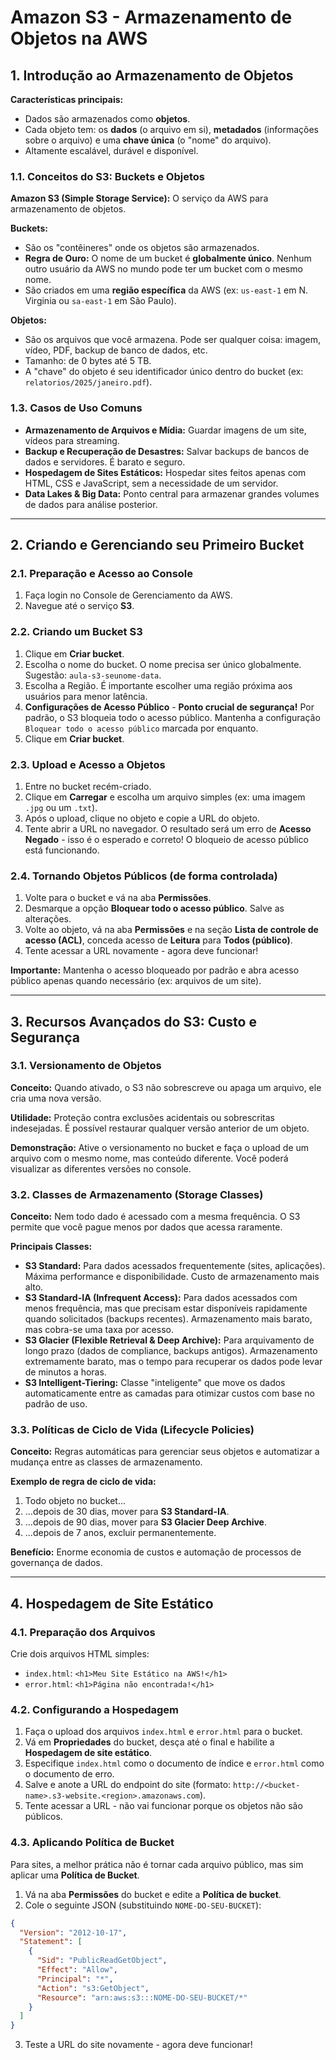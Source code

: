 
# Amazon S3 - Armazenamento de Objetos na AWS

## 1. Introdução ao Armazenamento de Objetos

**Características principais:**

- Dados são armazenados como **objetos**.
- Cada objeto tem: os **dados** (o arquivo em si), **metadados** (informações sobre o arquivo) e uma **chave única** (o "nome" do arquivo).
- Altamente escalável, durável e disponível.

### 1.1. Conceitos do S3: Buckets e Objetos

**Amazon S3 (Simple Storage Service):** O serviço da AWS para armazenamento de objetos.

**Buckets:**

- São os "contêineres" onde os objetos são armazenados.
- **Regra de Ouro:** O nome de um bucket é **globalmente único**. Nenhum outro usuário da AWS no mundo pode ter um bucket com o mesmo nome.
- São criados em uma **região específica** da AWS (ex: `us-east-1` em N. Virginia ou `sa-east-1` em São Paulo).

**Objetos:**

- São os arquivos que você armazena. Pode ser qualquer coisa: imagem, vídeo, PDF, backup de banco de dados, etc.
- Tamanho: de 0 bytes até 5 TB.
- A "chave" do objeto é seu identificador único dentro do bucket (ex: `relatorios/2025/janeiro.pdf`).

### 1.3. Casos de Uso Comuns

- **Armazenamento de Arquivos e Mídia:** Guardar imagens de um site, vídeos para streaming.
- **Backup e Recuperação de Desastres:** Salvar backups de bancos de dados e servidores. É barato e seguro.
- **Hospedagem de Sites Estáticos:** Hospedar sites feitos apenas com HTML, CSS e JavaScript, sem a necessidade de um servidor.
- **Data Lakes & Big Data:** Ponto central para armazenar grandes volumes de dados para análise posterior.

---

## 2. Criando e Gerenciando seu Primeiro Bucket


### 2.1. Preparação e Acesso ao Console

1. Faça login no Console de Gerenciamento da AWS.
2. Navegue até o serviço **S3**.

### 2.2. Criando um Bucket S3

1. Clique em **Criar bucket**.
2. Escolha o nome do bucket. O nome precisa ser único globalmente. Sugestão: `aula-s3-seunome-data`.
3. Escolha a Região. É importante escolher uma região próxima aos usuários para menor latência.
4. **Configurações de Acesso Público** - **Ponto crucial de segurança!** Por padrão, o S3 bloqueia todo o acesso público. Mantenha a configuração `Bloquear todo o acesso público` marcada por enquanto.
5. Clique em **Criar bucket**.

### 2.3. Upload e Acesso a Objetos

1. Entre no bucket recém-criado.
2. Clique em **Carregar** e escolha um arquivo simples (ex: uma imagem `.jpg` ou um `.txt`).
3. Após o upload, clique no objeto e copie a URL do objeto.
4. Tente abrir a URL no navegador. O resultado será um erro de **Acesso Negado** - isso é o esperado e correto! O bloqueio de acesso público está funcionando.

### 2.4. Tornando Objetos Públicos (de forma controlada)

1. Volte para o bucket e vá na aba **Permissões**.
2. Desmarque a opção **Bloquear todo o acesso público**. Salve as alterações.
3. Volte ao objeto, vá na aba **Permissões** e na seção **Lista de controle de acesso (ACL)**, conceda acesso de **Leitura** para **Todos (público)**.
4. Tente acessar a URL novamente - agora deve funcionar!

**Importante:** Mantenha o acesso bloqueado por padrão e abra acesso público apenas quando necessário (ex: arquivos de um site).

---

## 3. Recursos Avançados do S3: Custo e Segurança

### 3.1. Versionamento de Objetos

**Conceito:**  Quando ativado, o S3 não sobrescreve ou apaga um arquivo, ele cria uma nova versão.

**Utilidade:** Proteção contra exclusões acidentais ou sobrescritas indesejadas. É possível restaurar qualquer versão anterior de um objeto.

**Demonstração:** Ative o versionamento no bucket e faça o upload de um arquivo com o mesmo nome, mas conteúdo diferente. Você poderá visualizar as diferentes versões no console.

### 3.2. Classes de Armazenamento (Storage Classes)

**Conceito:** Nem todo dado é acessado com a mesma frequência. O S3 permite que você pague menos por dados que acessa raramente.

**Principais Classes:**

- **S3 Standard:** Para dados acessados frequentemente (sites, aplicações). Máxima performance e disponibilidade. Custo de armazenamento mais alto.
- **S3 Standard-IA (Infrequent Access):** Para dados acessados com menos frequência, mas que precisam estar disponíveis rapidamente quando solicitados (backups recentes). Armazenamento mais barato, mas cobra-se uma taxa por acesso.
- **S3 Glacier (Flexible Retrieval & Deep Archive):** Para arquivamento de longo prazo (dados de compliance, backups antigos). Armazenamento extremamente barato, mas o tempo para recuperar os dados pode levar de minutos a horas.
- **S3 Intelligent-Tiering:** Classe "inteligente" que move os dados automaticamente entre as camadas para otimizar custos com base no padrão de uso.

### 3.3. Políticas de Ciclo de Vida (Lifecycle Policies)

**Conceito:** Regras automáticas para gerenciar seus objetos e automatizar a mudança entre as classes de armazenamento.

**Exemplo de regra de ciclo de vida:**

1. Todo objeto no bucket...
2. ...depois de 30 dias, mover para **S3 Standard-IA**.
3. ...depois de 90 dias, mover para **S3 Glacier Deep Archive**.
4. ...depois de 7 anos, excluir permanentemente.

**Benefício:** Enorme economia de custos e automação de processos de governança de dados.

---

## 4. Hospedagem de Site Estático

### 4.1. Preparação dos Arquivos

Crie dois arquivos HTML simples:

- `index.html`: `<h1>Meu Site Estático na AWS!</h1>`
- `error.html`: `<h1>Página não encontrada!</h1>`

### 4.2. Configurando a Hospedagem

1. Faça o upload dos arquivos `index.html` e `error.html` para o bucket.
2. Vá em **Propriedades** do bucket, desça até o final e habilite a **Hospedagem de site estático**.
3. Especifique `index.html` como o documento de índice e `error.html` como o documento de erro.
4. Salve e anote a URL do endpoint do site (formato: `http://<bucket-name>.s3-website.<region>.amazonaws.com`).
5. Tente acessar a URL - não vai funcionar porque os objetos não são públicos.

### 4.3. Aplicando Política de Bucket

Para sites, a melhor prática não é tornar cada arquivo público, mas sim aplicar uma **Política de Bucket**.

1. Vá na aba **Permissões** do bucket e edite a **Política de bucket**.
2. Cole o seguinte JSON (substituindo `NOME-DO-SEU-BUCKET`):

```json
{
  "Version": "2012-10-17",
  "Statement": [
    {
      "Sid": "PublicReadGetObject",
      "Effect": "Allow",
      "Principal": "*",
      "Action": "s3:GetObject",
      "Resource": "arn:aws:s3:::NOME-DO-SEU-BUCKET/*"
    }
  ]
}
```

3. Teste a URL do site novamente - agora deve funcionar!
        
